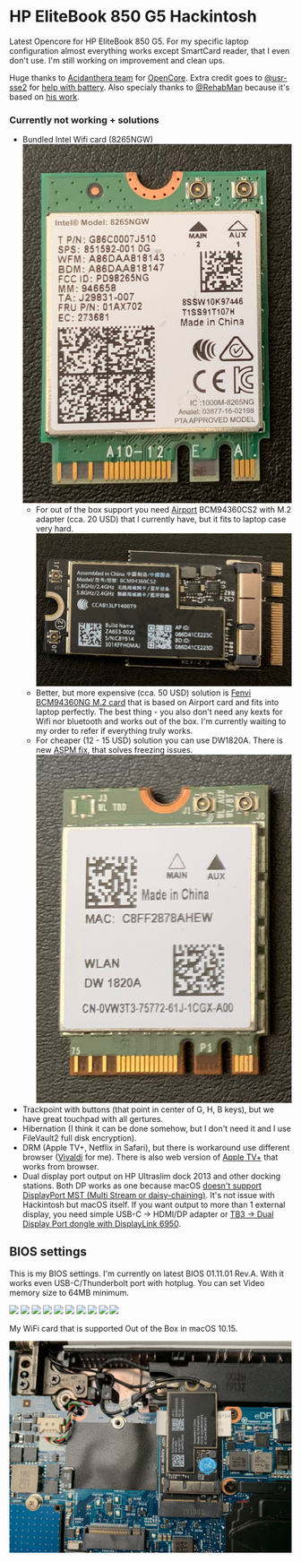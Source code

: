 # HP EliteBook 850 G5 Hackintosh
Latest Opencore for HP EliteBook 850 G5.
For my specific laptop configuration almost everything works except SmartCard reader, that I even don't use.
I'm still working on improvement and clean ups.

Huge thanks to [Acidanthera team](https://github.com/acidanthera) for [OpenCore](https://github.com/acidanthera/OpenCorePkg).
Extra credit goes to [@usr-sse2](https://github.com/usr-sse2) for [help with battery](https://github.com/acidanthera/bugtracker/issues/892).
Also specialy thanks to [@RehabMan](https://github.com/RehabMan) because it's based on [his work](https://github.com/RehabMan/HP-ProBook-4x30s-DSDT-Patch/tree/i2c).

### Currently not working + solutions

- Bundled Intel Wifi card (8265NGW)
    ![](pictures/intelwifi.jpg)
  - For out of the box support you need [Airport](https://dortania.github.io/Wireless-Buyers-Guide/Airport.html) BCM94360CS2 with M.2 adapter (cca. 20 USD) that I currently have, but it fits to laptop case very hard.
    ![](pictures/airport.jpg)
  - Better, but more expensive (cca. 50 USD) solution is [Fenvi BCM94360NG M.2 card](https://www.aliexpress.com/item/32464748097.html?spm=a2g0s.9042311.0.0.6a744c4d7jS1RQ) that is based on Airport card and fits into laptop perfectly. The best thing - you also don't need any kexts for Wifi nor bluetooth and works out of the box. I'm currently waiting to my order to refer if everything truly works.
  - For cheaper (12 - 15 USD) solution you can use DW1820A. There is new [ASPM fix](https://osxlatitude.com/forums/topic/11322-broadcom-bcm4350-cards-under-high-sierramojavecatalina/), that solves freezing issues.
    ![](pictures/dw1820a.jpg)
- Trackpoint with buttons (that point in center of G, H, B keys), but we have great touchpad with all gertures.
- Hibernation (I think it can be done somehow, but I don't need it and I use FileVault2 full disk encryption).
- DRM (Apple TV+, Netflix in Safari), but there is workaround use different browser ([Vivaldi](https://vivaldi.com) for me). There is also web version of [Apple TV+](https://tv.apple.com) that works from browser.
- Dual display port output on HP Ultraslim dock 2013 and other docking stations. Both DP works as one because macOS [doesn't support DisplayPort MST (Multi Stream or daisy-chaining)](https://medium.com/@sebvance/everything-you-need-to-know-about-macbook-pros-and-their-lack-of-displayport-mst-multi-stream-98ce33d64af4). It's not issue with Hackintosh but macOS itself.
  If you want output to more than 1 external display, you need simple USB-C -> HDMI/DP adapter or [TB3 -> Dual Display Port dongle with DisplayLink 6950](https://i-tec.cz/en/produkt/tb3dual4kdp-2/).

## BIOS settings

This is my BIOS settings. I'm currently on latest BIOS 01.11.01 Rev.A. With it works even USB-C/Thunderbolt port with hotplug.
You can set Video memory size to 64MB minimum.

![](pictures/bios_01.jpeg)
![](pictures/bios_02.jpeg)
![](pictures/bios_03.jpeg)
![](pictures/bios_04.jpeg)
![](pictures/bios_05.jpeg)
![](pictures/bios_06.jpeg)
![](pictures/bios_07.jpeg)
![](pictures/bios_08.jpeg)
![](pictures/bios_09.jpeg)
![](pictures/bios_10.jpeg)

My WiFi card that is supported Out of the Box in macOS 10.15.

![](pictures/wifi.jpeg)